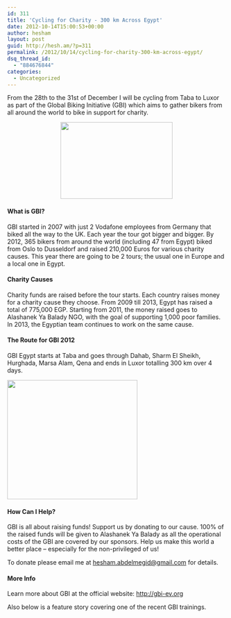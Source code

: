 ```yaml
---
id: 311
title: 'Cycling for Charity - 300 km Across Egypt'
date: 2012-10-14T15:00:53+00:00
author: hesham
layout: post
guid: http://hesh.am/?p=311
permalink: /2012/10/14/cycling-for-charity-300-km-across-egypt/
dsq_thread_id:
  - "884676844"
categories:
  - Uncategorized
---
```

From the 28th to the 31st of December I will be cycling from Taba to Luxor as part of the Global Biking Initiative (GBI) which aims to gather bikers from all around the world to bike in support for charity.

<p style="text-align: center;">
  <a href="http://hesh.am/wp-content/uploads/2012/10/293061_10151063131193437_68918597_n.jpeg"><img class="aligncenter  wp-image-344" title="293061_10151063131193437_68918597_n" alt="" src="http://hesh.am/wp-content/uploads/2012/10/293061_10151063131193437_68918597_n.jpeg" width="258" height="177" /></a>
</p>

#### What is GBI?

GBI started in 2007 with just 2 Vodafone employees from Germany that biked all the way to the UK. Each year the tour got bigger and bigger. By 2012, 365 bikers from around the world (including 47 from Egypt) biked from Oslo to Dusseldorf and raised 210,000 Euros for various charity causes. This year there are going to be 2 tours; the usual one in Europe and a local one in Egypt.

#### Charity Causes

Charity funds are raised before the tour starts. Each country raises money for a charity cause they choose. From 2009 till 2013, Egypt has raised a total of 775,000 EGP. Starting from 2011, the money raised goes to Alashanek Ya Balady NGO, with the goal of supporting 1,000 poor families. In 2013, the Egyptian team continues to work on the same cause.

#### The Route for GBI 2012

GBI Egypt starts at Taba and goes through Dahab, Sharm El Sheikh, Hurghada, Marsa Alam, Qena and ends in Luxor totalling 300 km over 4 days.

[<img class="aligncenter" title="1350646574" alt="" src="http://hesh.am/wp-content/uploads/2012/10/1350646574-300x275.jpeg" width="300" height="275" />](http://hesh.am/wp-content/uploads/2012/10/1350646574.jpeg)

#### How Can I Help?

GBI is all about raising funds! Support us by donating to our cause. 100% of the raised funds will be given to Alashanek Ya Balady as all the operational costs of the GBI are covered by our sponsors. Help us make this world a better place &#8211; especially for the non-privileged of us!

To donate please email me at hesham.abdelmegid@gmail.com for details.

#### More Info

Learn more about GBI at the official website: <http://gbi-ev.org>

Also below is a feature story covering one of the recent GBI trainings.
